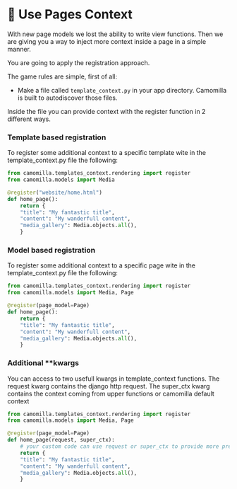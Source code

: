 # 🧩 Use Pages Context

With new page models we lost the ability to write view functions. Then we are giving you a way to inject more context inside a page in a simple manner.

You are going to apply the registration approach.

The game rules are simple, first of all:

 - Make a file called `template_context.py` in your app directory.
Camomilla is built to autodiscover those files.

Inside the file you can provide context with the register function in 2 different ways.

### Template based registration

To register some additional context to a specific template wite in the template_context.py file the following:

```python
from camomilla.templates_context.rendering import register
from camomilla.models import Media

@register("website/home.html")
def home_page():
    return {
    "title": "My fantastic title",
    "content": "My wanderfull content",
    "media_gallery": Media.objects.all(),
    }
```

### Model based registration

To register some additional context to a specific page wite in the template_context.py file the following:

```python
from camomilla.templates_context.rendering import register
from camomilla.models import Media, Page

@register(page_model=Page)
def home_page():
    return {
    "title": "My fantastic title",
    "content": "My wanderfull content",
    "media_gallery": Media.objects.all(),
    }
```

### Additional **kwargs

You can access to two usefull kwargs in template_context functions.
The request kwarg contains the django http request.
The super_ctx kwarg contains the context coming from upper functions or camomilla default context


```python
from camomilla.templates_context.rendering import register
from camomilla.models import Media, Page

@register(page_model=Page)
def home_page(request, super_ctx):
    # your custom code can use request or super_ctx to provide more precise context
    return {
    "title": "My fantastic title",
    "content": "My wanderfull content",
    "media_gallery": Media.objects.all(),
    }
```

